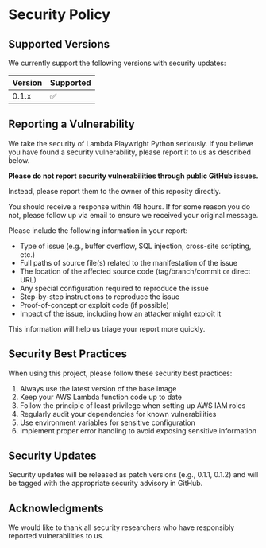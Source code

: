 # Security Policy

## Supported Versions

We currently support the following versions with security updates:

| Version | Supported          |
| ------- | ------------------ |
| 0.1.x   | :white_check_mark: |

## Reporting a Vulnerability

We take the security of Lambda Playwright Python seriously. If you believe you have found a security vulnerability, please report it to us as described below.

**Please do not report security vulnerabilities through public GitHub issues.**

Instead, please report them to the owner of this reposity directly.

You should receive a response within 48 hours. If for some reason you do not, please follow up via email to ensure we received your original message.

Please include the following information in your report:
- Type of issue (e.g., buffer overflow, SQL injection, cross-site scripting, etc.)
- Full paths of source file(s) related to the manifestation of the issue
- The location of the affected source code (tag/branch/commit or direct URL)
- Any special configuration required to reproduce the issue
- Step-by-step instructions to reproduce the issue
- Proof-of-concept or exploit code (if possible)
- Impact of the issue, including how an attacker might exploit it

This information will help us triage your report more quickly.

## Security Best Practices

When using this project, please follow these security best practices:

1. Always use the latest version of the base image
2. Keep your AWS Lambda function code up to date
3. Follow the principle of least privilege when setting up AWS IAM roles
4. Regularly audit your dependencies for known vulnerabilities
5. Use environment variables for sensitive configuration
6. Implement proper error handling to avoid exposing sensitive information

## Security Updates

Security updates will be released as patch versions (e.g., 0.1.1, 0.1.2) and will be tagged with the appropriate security advisory in GitHub.

## Acknowledgments

We would like to thank all security researchers who have responsibly reported vulnerabilities to us. 